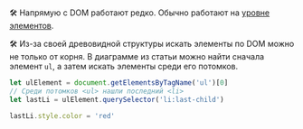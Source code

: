 🛠 Напрямую с DOM работают редко. Обычно работают на [уровне элементов](/js/element/).

🛠 Из-за своей древовидной структуры искать элементы по DOM можно не только от корня. В диаграмме из статьи можно найти сначала элемент `ul`, а затем искать элементы среди его потомков.

```js
let ulElement = document.getElementsByTagName('ul')[0]
// Cреди потомков <ul> нашли последний <li>
let lastLi = ulElement.querySelector('li:last-child')

lastLi.style.color = 'red'
```
